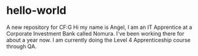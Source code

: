 # hello-world
A new repository for CF:G
Hi my name is Angel, I am an IT Apprentice at a Corporate Investment Bank called Nomura. I've been working there for about a year now. I am currently doing the Level 4 Apprenticeship course through QA.
